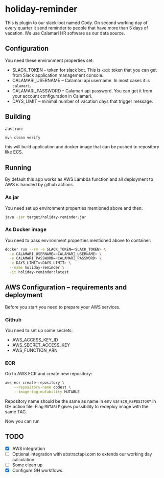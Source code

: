 # holiday-reminder

This is plugin to our slack-bot named Cody. On second working day of every quarter it send reminder to people that have
more than 5 days of vacation. We use Calamari HR software as our data source.

## Configuration

You need these environment properties set:

* SLACK_TOKEN – token for slack bot. This is `xoxb` token that you can get from Slack application management console.
* CALAMARI_USERNAME – Calamari api username. In most cases it is `calamari`.
* CALAMARI_PASSWORD – Calamari api password. You can get it from your account configuration in Calamari.
* DAYS_LIMIT – minimal number of vacation days that trigger message.

## Building

Just run:

```bash
mvn clean verify
```

this will build application and docker image that can be pushed to repository like ECS.

## Running

By default this app works as AWS Lambda function and all deployment to AWS is handled by github actions.

### As jar

You need set up environment properties mentioned above and then:

```bash
java -jar target/holiday-reminder.jar
```

### As Docker image

You need to pass environment properties mentioned above to container:

```bash
docker run --rm -e SLACK_TOKEN=<SLACK_TOKEN> \
  -e CALAMARI_USERNAME=<CALAMARI_USERNAME> \
  -e CALAMARI_PASSWORD=<CALAMARI_PASSWORD> \
  -e DAYS_LIMIT=<DAYS_LIMIT> \
  --name holiday-reminder \
  -it holiday-reminder:latest
```

## AWS Configuration – requirements and deployment

Before you start you need to prepare your AWS services.

### Github

You need to set up some secrets:

- AWS_ACCESS_KEY_ID
- AWS_SECRET_ACCESS_KEY
- AWS_FUNCTION_ARN

### ECR 

Go to AWS ECR and create new repository:

```bash
aws ecr create-repository \
    --repository-name codest \
    --image-tag-mutability MUTABLE
```

Repository name should be the same as name in env var `ECR_REPOSITORY` in GH action file. 
Flag `MUTABLE` gives possibility to redeploy image with the same TAG.

Now you can run 

## TODO

- [x] AWS integration
- [ ] Optional integration with abstractapi.com to extends our working day calculation.
- [ ] Some clean up
- [x] Configure GH workflows.